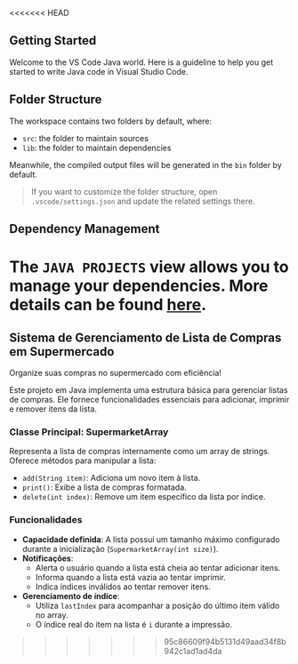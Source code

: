 <<<<<<< HEAD
## Getting Started

Welcome to the VS Code Java world. Here is a guideline to help you get started to write Java code in Visual Studio Code.

## Folder Structure

The workspace contains two folders by default, where:

- `src`: the folder to maintain sources
- `lib`: the folder to maintain dependencies

Meanwhile, the compiled output files will be generated in the `bin` folder by default.

> If you want to customize the folder structure, open `.vscode/settings.json` and update the related settings there.

## Dependency Management

The `JAVA PROJECTS` view allows you to manage your dependencies. More details can be found [here](https://github.com/microsoft/vscode-java-dependency#manage-dependencies).
=======
## Sistema de Gerenciamento de Lista de Compras em Supermercado

Organize suas compras no supermercado com eficiência!

Este projeto em Java implementa uma estrutura básica para gerenciar listas de compras. Ele fornece funcionalidades essenciais para adicionar, imprimir e remover itens da lista.

### Classe Principal: SupermarketArray

Representa a lista de compras internamente como um array de strings.
Oferece métodos para manipular a lista:

- `add(String item)`: Adiciona um novo item à lista.
- `print()`: Exibe a lista de compras formatada.
- `delete(int index)`: Remove um item específico da lista por índice.

### Funcionalidades

- **Capacidade definida**: A lista possui um tamanho máximo configurado durante a inicialização (`SupermarketArray(int size)`).
- **Notificações**:
  - Alerta o usuário quando a lista está cheia ao tentar adicionar itens.
  - Informa quando a lista está vazia ao tentar imprimir.
  - Indica índices inválidos ao tentar remover itens.
- **Gerenciamento de índice**:
  - Utiliza `lastIndex` para acompanhar a posição do último item válido no array.
  - O índice real do item na lista é `i` durante a impressão.
>>>>>>> 95c86609f94b5131d49aad34f8b942c1ad1ad4da
